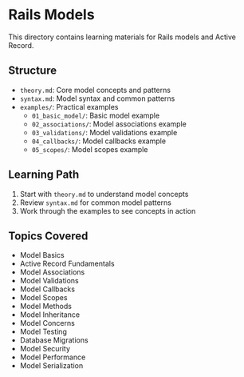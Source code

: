 # Rails Models

This directory contains learning materials for Rails models and Active Record.

## Structure

- `theory.md`: Core model concepts and patterns
- `syntax.md`: Model syntax and common patterns
- `examples/`: Practical examples
  - `01_basic_model/`: Basic model example
  - `02_associations/`: Model associations example
  - `03_validations/`: Model validations example
  - `04_callbacks/`: Model callbacks example
  - `05_scopes/`: Model scopes example

## Learning Path

1. Start with `theory.md` to understand model concepts
2. Review `syntax.md` for common model patterns
3. Work through the examples to see concepts in action

## Topics Covered

- Model Basics
- Active Record Fundamentals
- Model Associations
- Model Validations
- Model Callbacks
- Model Scopes
- Model Methods
- Model Inheritance
- Model Concerns
- Model Testing
- Database Migrations
- Model Security
- Model Performance
- Model Serialization 